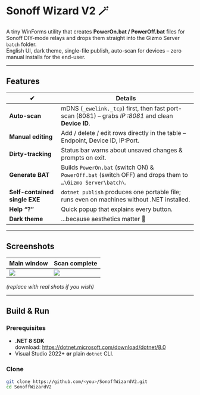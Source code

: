 
# Sonoff Wizard V2 🪄

A tiny WinForms utility that creates **PowerOn.bat / PowerOff.bat** files for
Sonoff DIY-mode relays and drops them straight into the Gizmo Server
`batch` folder.  
English UI, dark theme, single-file publish, auto-scan for devices – zero
manual installs for the end-user.

---

## Features

| ✔ | Details |
|---|---------|
| **Auto-scan** | mDNS (`_ewelink._tcp`) first, then fast port-scan (8081) – grabs *IP :8081* and clean **Device ID**. |
| **Manual editing** | Add / delete / edit rows directly in the table – Endpoint, Device ID, IP:Port. |
| **Dirty-tracking** | Status bar warns about unsaved changes & prompts on exit. |
| **Generate BAT** | Builds `PowerOn.bat` (switch ON) & `PowerOff.bat` (switch OFF) and drops them to `…\Gizmo Server\batch\`. |
| **Self-contained single EXE** | `dotnet publish` produces one portable file; runs even on machines without .NET installed. |
| **Help “?”** | Quick popup that explains every button. |
| **Dark theme** | ...because aesthetics matter 🙂 |

---

## Screenshots

| Main window | Scan complete |
|-------------|---------------|
| ![](docs/screenshot-main.png) | ![](docs/screenshot-scan.png) |

*(replace with real shots if you wish)*

---

## Build & Run

### Prerequisites

* **.NET 8 SDK**  
  download: <https://dotnet.microsoft.com/download/dotnet/8.0>
* Visual Studio 2022+ **or** plain `dotnet` CLI.

### Clone

```bash
git clone https://github.com/<you>/SonoffWizardV2.git
cd SonoffWizardV2
